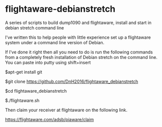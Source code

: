 # flightaware-debianstretch
A series of scripts to build dump1090 and flightaware, install and start in debian stretch command line

I've written this to help people with little experience set up a flightaware system under a command line version of Debian. 

If I've done it right then all you need to do is run the following commands from a completely fresh installation of Debian stretch on the command line. You can paste into putty using shift+insert

$apt-get install git

$git clone https://github.com/DnH2016/flightaware_debianstretch

$cd flightaware_debianstretch

$./flightaware.sh



Then claim your receiver at flightaware on the following link.

https://flightaware.com/adsb/piaware/claim


